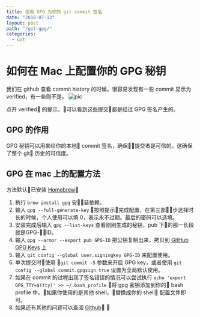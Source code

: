 ```yaml
---
title: 使用 GPG 为你的 git commit 签名
date: "2018-07-13"
layout: post
path: "/git-gpg/"
categories:
  - Git
---
```

# 如何在 Mac 上配置你的 GPG 秘钥
我们在 github 查看 commit history 的时候，很容易发现有一些 commit 显示为 verified，有一些则不是。
![pic](https://preview.ibb.co/i1W7HT/git_gpg.png)

点开 verified 的提示，可以看到这些提交都是经过 GPG 签名产生的。
<!--more-->
## GPG 的作用
GPG 秘钥可以用来给你的本地 commit 签名，确保提交者是可信的。这确保了整个 git 历史的可信度。

## GPG 在 mac 上的配置方法
方法默认已安装 [Homebrew](https://brew.sh/)
1. 执行 ```brew install gpg``` 安装依赖。
2. 输入 ```gpg --full-generate-key``` 按照提示完成配置，在第三部步选择时长的时候，个人使用可以填 0，表示永不过期。最后的密码可以选填。
3. 安装完成后输入 ```gpg --list-keys``` 查看刚刚生成的秘钥，pub 下的那一长段就是GPG-ID。
4. 输入 ```gpg --armor --export pub GPG-ID``` 把公钥复制出来，拷贝到 [GitHub GPG Keys](https://github.com/settings/keys) 上
5. 输入 ```git config --global user.signingkey GPG-ID``` 来配置使用。
6. 单次提交时使用 ```git commit -S``` 参数来开启 GPG key，或者使用 ```git config --global commit.gpgsign true``` 设置为全局默认使用。
7. 如果在 commit 的过程出现了签名错误的情况可以尝试执行 ```echo 'export GPG_TTY=$(tty)' >> ~/.bash_profile``` 将 gpg 密钥添加到你的 bash profile 中。如果你使用的是其他 shell，替换成你的 shell 配置文件即可。
8. 如果还有其他的问题可以查阅 [Github](https://help.github.com/articles/signing-commits-with-gpg/) 
  